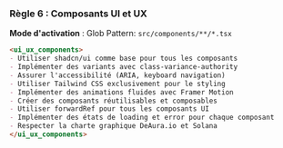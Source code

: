 ### Règle 6 : Composants UI et UX
**Mode d'activation** : Glob Pattern: `src/components/**/*.tsx`

```markdown
<ui_ux_components>
- Utiliser shadcn/ui comme base pour tous les composants
- Implémenter des variants avec class-variance-authority
- Assurer l'accessibilité (ARIA, keyboard navigation)
- Utiliser Tailwind CSS exclusivement pour le styling
- Implémenter des animations fluides avec Framer Motion
- Créer des composants réutilisables et composables
- Utiliser forwardRef pour tous les composants UI
- Implémenter des états de loading et error pour chaque composant
- Respecter la charte graphique DeAura.io et Solana
</ui_ux_components>
```